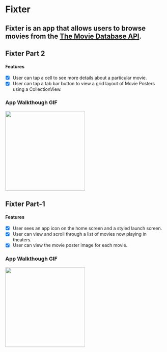 # Fixter
Fixter is an app that allows users to browse movies from the [The Movie Database API](http://docs.themoviedb.apiary.io/#).
---

## Fixter Part 2

#### Features
- [x] User can tap a cell to see more details about a particular movie.
- [x] User can tap a tab bar button to view a grid layout of Movie Posters using a CollectionView.

### App Walkthough GIF

<img src="http://recordit.co/tOO2fCQURE" width=250><br>

## Fixter Part-1

#### Features
- [x] User sees an app icon on the home screen and a styled launch screen.
- [x] User can view and scroll through a list of movies now playing in theaters.
- [x] User can view the movie poster image for each movie.

### App Walkthough GIF

<img src="http://g.recordit.co/t7yiPMBfjL.gif" width=250><br>

